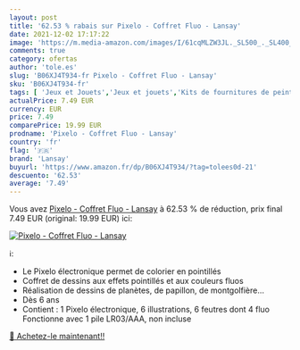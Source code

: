 ```yaml
---
layout: post
title: '62.53 % rabais sur Pixelo - Coffret Fluo - Lansay'
date: 2021-12-02 17:17:22
image: 'https://m.media-amazon.com/images/I/61cqMLZW3JL._SL500_._SL400_.jpg'
comments: true
category: ofertas
author: 'tole.es'
slug: 'B06XJ4T934-fr Pixelo - Coffret Fluo - Lansay'
sku: 'B06XJ4T934-fr'
tags: [ 'Jeux et Jouets','Jeux et jouets','Kits de fournitures de peinture','Loisirs créatifs','Matériaux de dessin et de peinture','lansay', ]
actualPrice: 7.49 EUR
currency: EUR
price: 7.49
comparePrice: 19.99 EUR
prodname: 'Pixelo - Coffret Fluo - Lansay'
country: 'fr'
flag: '🇫🇷'
brand: 'Lansay'
buyurl: 'https://www.amazon.fr/dp/B06XJ4T934/?tag=tolees0d-21'
descuento: '62.53'
average: '7.49'
---
```


Vous avez [Pixelo - Coffret Fluo - Lansay](https://www.amazon.fr/dp/B06XJ4T934/?tag=tolees0d-21)  à  62.53 % de réduction, prix final  7.49 EUR (original: 19.99 EUR) ici:

[![Pixelo - Coffret Fluo - Lansay](https://m.media-amazon.com/images/I/61cqMLZW3JL._SL500_._SL400_.jpg)](https://www.amazon.fr/dp/B06XJ4T934/?tag=tolees0d-21)

ℹ️:

- Le Pixelo électronique permet de colorier en pointillés
- Coffret de dessins aux effets pointillés et aux couleurs fluos
- Réalisation de dessins de planètes, de papillon, de montgolfière…
- Dès 6 ans
- Contient : 1 Pixelo électronique, 6 illustrations, 6 feutres dont 4 fluo Fonctionne avec 1 pile LR03/AAA, non incluse

[🛒 Achetez-le maintenant!!](https://www.amazon.fr/dp/B06XJ4T934/?tag=tolees0d-21)

